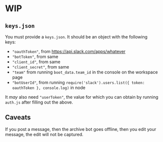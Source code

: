 # WIP

## `keys.json`

You must provide a `keys.json`. It should be an object with the following keys:
- `"oauthToken"`, from https://api.slack.com/apps/whatever
- `"botToken"`, from same
- `"client_id"`, from same
- `"client_secret"`, from same
- `"team"` from running `boot_data.team_id` in the console on the workspace page
- `"botUserId"`, from running `require('slack').users.list({ token: oauthToken }, console.log)` in node

It _may_ also need `"userToken"`, the value for which you can obtain by running `auth.js` after filling out the above.


## Caveats

If you post a message, then the archive bot goes offline, then you edit your message, the edit will not be captured.
